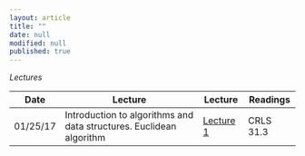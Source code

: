 ```yaml
---
layout: article
title: ""
date: null
modified: null
published: true
---
```


*Lectures*

Date | Lecture | Lecture | Readings
-----|---------| -------| --------
01/25/17 | Introduction to algorithms and data structures. Euclidean algorithm | [Lecture 1]() | CRLS 31.3  

<!---
Date | Lecture | Lecture | Readings
-----|---------| -------| --------
01/25/16 | No lecture (cancelled due to snowstorm). | [No Lecture]() | 
01/27/16 | Introduction: What are algorithms? What are data structures? What are NP-hard problems? What are undecidable problems? | [Lecture 1]() | CLRS Chapter 1
02/01/16 | Warm-up: Insertion Sort and Merge Sort. | [Lecture 2]() | CLRS Chapter 2
02/03/16 | Asymptotic Notation. | [Lecture 3]() | CLRS Chapter 3
02/08/16 | Divide and Conquer I: Maximum Subarray. | [Lecture 4]() | CLRS Chapter 4.1
02/10/16 | Divide and Conquer II: Matrix Multiplication with Strassen's Algorithm. | [Lecture 5]() | CLRS Chapter 4.2
02/15/16 | No lecture (cancelled due to snowstorm). | [No Lecture]() |
02/17/16 | Solving Recurrences I: Master Theorem. | [Lecture 6]() | CLRS Chapter 4.5
02/22/16 | Solving Recurrences II: Master Theorem Proof. | [Lecture 7]() | CLRS Chapter 4.6
02/24/16 | Randomized Algorithms I: Encrypted Max, Polynomial Identity. | [Lecture 8]() | CLRS Chapter 5.1 and 5.2
02/29/16 | Randomized Algorithms II: Karger's Algorithm for Min-Cut. |[Lecture 9]()| [Wikipedia Entry](https://en.wikipedia.org/wiki/Karger%27s_algorithm)
03/02/16 | Sorting Algorithms I: Heapsort and Priority Queues. |[Lecture 10]()| CLRS Chapter 6
03/07/16 | Sorting Algorithms II: Quicksort. |[Lecture 11]()| CLRS Chapter 7
03/09/16 | Sorting Algorithms III: Quicksort Analysis. | [Lecture 12]()| CLRS Exercise 7-3
03/14/16 | SPRING BREAK. | [No Lecture]() |
03/16/16 | SPRING BREAK. | [No Lecture]() |
03/21/16 | Sorting Algorithms IV: Sorting in Linear Time. Selection Algorithms. | [Lecture 13]()| CLRS Chapter 8 and 9.2
03/23/16 | MIDTERM. | [No Lecture]()|
03/28/16 | Elementary Data Structures: Stacks, Queues, Trees, Lists. Implementation with Pointers. | [Lecture 14]()| CLRS Chapter 10
03/30/16 | Dictionary Data Structures: Direct-Address Hash Tables.  | [Lecture 15]()| CLRS Chapter 11.2
04/04/16 | Universal Collection of Hash Funtions: Searching in Expected Constant Time.  | [Lecture 16]()| CLRS Chapter 11.3.3
04/06/16 | Order-Based Data Structures: Binary Search Trees. | [Lecture 17]()| CLRS Chapters 12.1-12.3 
04/11/16 | Introduction to Red-Black Trees. | [Lecture 18]()| CLRS Chapter 13
04/13/16 | Red-Black Tree insertion and deletion. | [Lecture 19]()| CLRS Chapter 13
04/18/16 | Introduction to Dynamic Programming. Rod cutting. | [Lecture 20]()| CLRS Chapter 15.1
04/20/16 | Dynamic Programming, continued: Longest Common Substring | [Lecture 21]()| [Wikipedia Entry](https://en.wikipedia.org/wiki/Longest_common_substring_problem)
04/25/16 | Introduction to Graphs. BFS and DFS algorithms. | [Lecture 22]()| CLRS Chapter 22.1-22.3
04/27/16 | Graphs, continued: Minimum Spanning Trees.  | [Lecture 23]()| CLRS Chapter 23
05/02/16 | Multiplying polynomials with FFT.  | [Lecture 24]()| CLRS Chapter 30
05/04/16 | Introduction to NP-completeness: P and NP.  | [Lecture 25]()| CLRS Chapter 34
05/09/16 | Reduction of all of NP to CIRCUIT-SAT. Reduction of CIRCUIT-SAT to IND-SET.  | [Lecture 26]()| CLRS Chapter 34

-->
<!-- 
03/07/16 | Sorting Algorithms II: Quicksort. |[Lecture 11]()| CLRS Chapter 7
 09/18/14 | Application of message authentication codes. Random number generation.   | [Lecture 6](http://enee459c.github.io/lectures/week3/09_18_14.pdf) | [GT](http://www.securitybook.net/) 8.1.4
 09/23/14 | Introduction to public key encryption (PKE). Number theory basics.  | [Lecture 7](http://enee459c.github.io/lectures/week4/09_23_14.pdf) | [GT](http://www.securitybook.net/) 8.2, [WS](http://faculty.mu.edu.sa/public/uploads/1360993259.0858Cryptography%20and%20Network%20Security%20Principles%20and%20Practice,%205th%20Edition.pdf) 4
 09/25/14| Algorithms for PKE: Euclidean algorithm and multiplicative inverses.|  [Lecture 8](http://enee459c.github.io/lectures/week4/09_25_14.pdf)  | [KL](http://www.cs.umd.edu/~jkatz/imc.html) 7.1, [KL](http://www.cs.umd.edu/~jkatz/imc.html) 7.3  |
 09/30/14| RSA and ElGamal encryption. |  [Lecture 9](http://enee459c.github.io/lectures/week5/09_30_14.pdf)  | [GT](http://www.securitybook.net/) 8.5.2, [WS](http://faculty.mu.edu.sa/public/uploads/1360993259.0858Cryptography%20and%20Network%20Security%20Principles%20and%20Practice,%205th%20Edition.pdf) 9, [WS](http://faculty.mu.edu.sa/public/uploads/1360993259.0858Cryptography%20and%20Network%20Security%20Principles%20and%20Practice,%205th%20Edition.pdf) 10.2 |
 10/02/14| Digital signatures and certificates. | [Lecture 10](http://enee459c.github.io/lectures/week5/10_02_14.pdf) | [GT](http://www.securitybook.net/) 1.3.5, [GT](http://www.securitybook.net/) 8.4 |
 10/07/14|Certification authorities. Kerberos authentication. | [Lecture 11](http://enee459c.github.io/lectures/week6/10_07_14.pdf)| [GT](http://www.securitybook.net/) 7.1.2, [GT](http://www.securitybook.net/) 9.6 |
 10/09/14| Diffie-Hellman key exchange. Zero knowledge. Anonymous communication/Tor. | [Lecture 12](http://enee459c.github.io/lectures/week6/10_09_14.pdf) | [GT](http://www.securitybook.net/) 8.2.4|
 10/14/14| Password authentication. |[Lecture 13](http://enee459c.github.io/lectures/week7/10_14_14.pdf)| [GT](http://www.securitybook.net/) 1.4.2 |
 10/16/14|Password cracking with rainbow tables. | [Lecture 14](http://enee459c.github.io/lectures/week7/10_16_14.pdf) |[GT](http://www.securitybook.net/) 3.3.2|
 10/21/14| Midterm review. | [Lecture 15]() | |
 10/23/14 | Midterm exam.  | No lecture. | |
 10/28/14| Access control and information flow. | [Lecture 16](http://enee459c.github.io/lectures/week9/10_28_14.pdf)| [GT](http://www.securitybook.net/) 1.2, [GT](http://www.securitybook.net/) 3.4.6|
 10/30/14| OS security and buffer overflow attacks. | [Lecture 17](http://enee459c.github.io/lectures/week9/10_30_14.pdf)| [GT](http://www.securitybook.net/) 3.4|
 11/04/14 | Recent vulnerabilities: Shellshock and goto fail (invited lecture by [Andrew Ruef](http://www.cs.umd.edu/~awruef)) .  | [Lecture 18](http://enee459c.github.io/lectures/week10/tale_of_two_bugs.pptx) | |
 11/06/14 | Exploring the 2014 UMD data breach (invited lecture by [Jeff McKinney](http://www.ece.umd.edu/staff/mckinney)).    |  [Lecture 19]() | |
 11/11/14 | Network security: Computer networking basics. | [Lecture 20](http://enee459c.github.io/lectures/week11/11_11_14.pdf)| [GT](http://www.securitybook.net/) 5.1-5.4 |
 11/13/14 | Network security: Link layer and transport layer vulnerabilities.  | [Lecture 21](http://enee459c.github.io/lectures/week11/11_13_14.pdf)  | [GT](http://www.securitybook.net/) 5.5 |
 11/18/14 | Web security: XSS and SQL injection attacks.  | [Lecture 22](http://enee459c.github.io/lectures/week12/11_18_14.pdf)  | [GT](http://www.securitybook.net/) 7 |
 11/20/14 | Malware.  |  [Lecture 23](http://enee459c.github.io/lectures/week12/11_20_14.pdf) | [GT](http://www.securitybook.net/) 4 |
 11/25/14 | Secure storage.  | [Lecture 24](http://enee459c.github.io/lectures/week12/11_25_14.pdf)  | |
 11/27/14 | Thanksgiving recess.  | No lecture.  | |
 12/02/14 | Bitcoin (invited lecture by [Andrew Miller](http://www.cs.umd.edu/~amiller)).  | [Lecture 25](https://docs.google.com/presentation/d/1g3j8LsY3smEFe0s7acALaAN2SayOlhtgeeDc-4_cUuk/edit?usp=sharing) | |
 12/04/14 | Secure storage with number-theoretic assumptions.  | [Lecture 26](http://enee459c.github.io/lectures/week13/12_4_14.pdf)| |
 12/09/14 | Private cloud processing with homomorphic encryption.   | [Lecture 27](http://enee459c.github.io/lectures/week14/12_9_14.pdf) | |
 12/11/14 | Final review.  | [Lecture 28]() | |
 12/19/14 | Final exam: 1.30pm to 3.30pm. | No lecture. |
 -->
